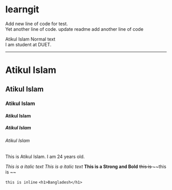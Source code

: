 # learngit
Add new line of code for test.
<br>
Yet another line of code.
update readme
add another line of code

<!--  markdown tutorial -->
Atikul Islam Normal text <br/>
I am student at DUET.

---
# Atikul Islam 
## Atikul Islam
### Atikul Islam
#### Atikul Islam 
##### Atikul Islam
###### Atikul Islam

<p>This is Atikul Islam. I am 24 years old. </p>

<i>This is a italic text</i>
_This is a  italic text_
__This is a Strong and Bold__
<del>this is </del>
~~this is ~~


`this is inline`
`<h1>Bangladesh</h1>`







